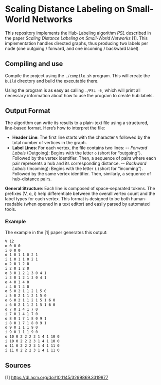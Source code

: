 # Scaling Distance Labeling on Small-World Networks

This repository implements the Hub-Labeling algorithm _PSL_ described in the paper _Scaling Distance Labeling on Small-World Networks_ [1].
This implementation handles directed graphs, thus producing two labels per node (one outgoing / forward, and one incoming / backward label).

## Compiling and use

Compile the project using the `./compile.sh` program. This will create the `build` directory and build the executable there.

Using the program is as easy as calling `./PSL -h`, which will print all necessary information about how to use the program to create hub labels.

## Output Format
The algorithm can write its results to a plain-text file using a structured, line-based format. Here’s how to interpret the file:

- **Header Line**: 
The first line starts with the character `V` followed by the total number of vertices in the graph.
- **Label Lines**: 
For each vertex, the file contains two lines:
-- _Forward Labels_ (Outgoing): 
Begins with the letter `o` (short for “outgoing”). 
Followed by the vertex identifier. 
Then, a sequence of pairs where each pair represents a hub and its corresponding distance.
-- _Backward Labels_ (Incoming): 
Begins with the letter `i` (short for “incoming”). 
Followed by the same vertex identifier. 
Then, similarly, a sequence of hub–distance pairs.

**General Structure**: 
Each line is composed of space-separated tokens. 
The prefixes (V, o, i) help differentiate between the overall vertex count and the label types for each vertex. 
This format is designed to be both human-readable (when opened in a text editor) and easily parsed by automated tools.

### Example

The example in the [1] paper generates this output:

```bash
V 12
o 0 0 0
i 0 0 0
o 1 0 1 1 0 2 1
i 1 0 1 1 0 2 1
o 2 0 1 2 0
i 2 0 1 2 0
o 3 0 1 2 1 3 0 4 1
i 3 0 1 2 1 3 0 4 1
o 4 0 1 4 0
i 4 0 1 4 0
o 5 0 2 1 1 2 1 5 0
i 5 0 2 1 1 2 1 5 0
o 6 0 2 1 1 2 1 5 1 6 0
i 6 0 2 1 1 2 1 5 1 6 0
o 7 0 1 4 1 7 0
i 7 0 1 4 1 7 0
o 8 0 1 7 1 8 0 9 1
i 8 0 1 7 1 8 0 9 1
o 9 0 1 1 1 9 0
i 9 0 1 1 1 9 0
o 10 0 2 2 2 3 1 4 1 10 0
i 10 0 2 2 2 3 1 4 1 10 0
o 11 0 2 2 2 3 1 4 1 11 0
i 11 0 2 2 2 3 1 4 1 11 0
```

## Sources
[1] https://dl.acm.org/doi/10.1145/3299869.3319877
